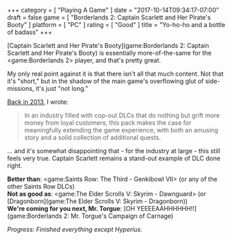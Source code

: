 +++
category = [ "Playing A Game" ]
date = "2017-10-14T09:34:17-07:00"
draft = false
game = [ "Borderlands 2: Captain Scarlett and Her Pirate's Booty" ]
platform = [ "PC" ]
rating = [ "Good" ]
title = "Yo-ho-ho and a bottle of badass"
+++

[Captain Scarlett and Her Pirate's Booty](game:Borderlands 2: Captain Scarlett and Her Pirate's Booty) is essentially more-of-the-same for the <game:Borderlands 2> player, and that's pretty great.

My only real point against it is that there isn't all that much content.  Not that it's "short," but in the shadow of the main game's overflowing glut of side-missions, it's just "not long."

[Back in 2013]($SiteBaseURL$2013/01/26/borderlands-2-captain-scarlett-and-her-pirates-booty-6/), I wrote:

<blockquote>In an industry filled with cop-out DLCs that do nothing but grift more money from loyal customers, this pack makes the case for meaningfully extending the game experience, with both an amusing story and a solid collection of additional quests.</blockquote>

... and it's somewhat disappointing that - for the industry at large - this still feels very true.  Captain Scarlett remains a stand-out example of DLC done right.

<b>Better than</b>: <game:Saints Row: The Third - Genkibowl VII> (or any of the other Saints Row DLCs)  
<b>Not as good as</b>: <game:The Elder Scrolls V: Skyrim - Dawnguard> (or [Dragonborn](game:The Elder Scrolls V: Skyrim - Dragonborn))  
<b>We're coming for you next, Mr. Torgue</b>: [OH YEEEEAAHHHHHH!!](game:Borderlands 2: Mr. Torgue's Campaign of Carnage)

<i>Progress: Finished everything except Hyperius.</i>
